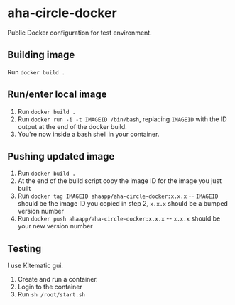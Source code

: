 # aha-circle-docker

Public Docker configuration for test environment.

## Building image

Run `docker build .`

## Run/enter local image

1. Run `docker build .`
2. Run `docker run -i -t IMAGEID /bin/bash`, replacing `IMAGEID` with the ID output at the end of the docker build.
3. You're now inside a bash shell in your container.

## Pushing updated image

1. Run `docker build .`
2. At the end of the build script copy the image ID for the image you just built
3. Run `docker tag IMAGEID ahaapp/aha-circle-docker:x.x.x` -- `IMAGEID` should be the image ID you copied in step 2, `x.x.x` should be a bumped version number
4. Run `docker push ahaapp/aha-circle-docker:x.x.x` -- `x.x.x` should be your new version number

## Testing 
I use Kitematic gui.

1. Create and run a container. 
2. Login to the container
3. Run `sh /root/start.sh`
